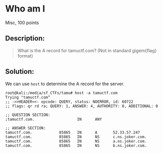 # Who am I
Misc, 100 points

## Description:

> What is the A record for tamuctf.com?
> (Not in standard gigem{flag} format)

## Solution:

We can use `host` to determine the A record for the server.

```console
root@kali:/media/sf_CTFs/tamu# host -a tamuctf.com
Trying "tamuctf.com"
;; ->>HEADER<<- opcode: QUERY, status: NOERROR, id: 60722
;; flags: qr rd ra; QUERY: 1, ANSWER: 4, AUTHORITY: 0, ADDITIONAL: 0

;; QUESTION SECTION:
;tamuctf.com.                   IN      ANY

;; ANSWER SECTION:
tamuctf.com.            85865   IN      A       52.33.57.247
tamuctf.com.            85865   IN      NS      c.ns.joker.com.
tamuctf.com.            85865   IN      NS      a.ns.joker.com.
tamuctf.com.            85865   IN      NS      b.ns.joker.com.
```